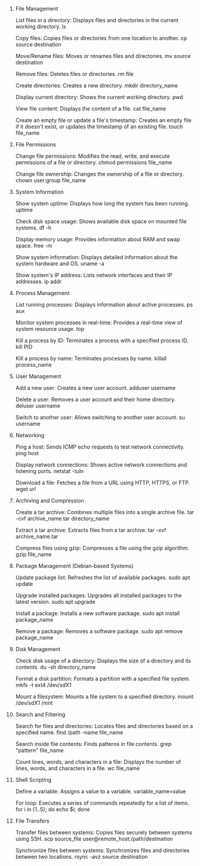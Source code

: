 1. File Management

    List files in a directory: Displays files and directories in the current working directory.
        ls

    Copy files: Copies files or directories from one location to another.
        cp source destination

    Move/Rename files: Moves or renames files and directories.
        mv source destination

    Remove files: Deletes files or directories.
        rm file

    Create directories: Creates a new directory.
        mkdir directory_name

    Display current directory: Shows the current working directory.
        pwd

    View file content: Displays the content of a file.
        cat file_name

    Create an empty file or update a file's timestamp: Creates an empty file if it doesn't exist, or updates the timestamp of an existing file.
        touch file_name

2. File Permissions

    Change file permissions: Modifies the read, write, and execute permissions of a file or directory.
        chmod permissions file_name

    Change file ownership: Changes the ownership of a file or directory.
        chown user:group file_name

3. System Information

    Show system uptime: Displays how long the system has been running.
        uptime

    Check disk space usage: Shows available disk space on mounted file systems.
        df -h

    Display memory usage: Provides information about RAM and swap space.
        free -m

    Show system information: Displays detailed information about the system hardware and OS.
        uname -a

    Show system's IP address: Lists network interfaces and their IP addresses.
        ip addr

4. Process Management

    List running processes: Displays information about active processes.
        ps aux

    Monitor system processes in real-time: Provides a real-time view of system resource usage.
        top

    Kill a process by ID: Terminates a process with a specified process ID.
        kill PID

    Kill a process by name: Terminates processes by name.
        killall process_name

5. User Management

    Add a new user: Creates a new user account.
        adduser username

    Delete a user: Removes a user account and their home directory.
        deluser username

    Switch to another user: Allows switching to another user account.
        su username

6. Networking

    Ping a host: Sends ICMP echo requests to test network connectivity.
        ping host

    Display network connections: Shows active network connections and listening ports.
        netstat -tuln

    Download a file: Fetches a file from a URL using HTTP, HTTPS, or FTP.
        wget url

7. Archiving and Compression

    Create a tar archive: Combines multiple files into a single archive file.
        tar -cvf archive_name.tar directory_name

    Extract a tar archive: Extracts files from a tar archive.
        tar -xvf archive_name.tar

    Compress files using gzip: Compresses a file using the gzip algorithm.
        gzip file_name

8. Package Management (Debian-based Systems)

    Update package list: Refreshes the list of available packages.
        sudo apt update

    Upgrade installed packages: Upgrades all installed packages to the latest version.
        sudo apt upgrade

    Install a package: Installs a new software package.
        sudo apt install package_name

    Remove a package: Removes a software package.
        sudo apt remove package_name

9. Disk Management

    Check disk usage of a directory: Displays the size of a directory and its contents.
        du -sh directory_name

    Format a disk partition: Formats a partition with a specified file system.
        mkfs -t ext4 /dev/sdX1

    Mount a filesystem: Mounts a file system to a specified directory.
        mount /dev/sdX1 /mnt

10. Search and Filtering

    Search for files and directories: Locates files and directories based on a specified name.
        find /path -name file_name

    Search inside file contents: Finds patterns in file contents.
        grep "pattern" file_name

    Count lines, words, and characters in a file: Displays the number of lines, words, and characters in a file.
        wc file_name

11. Shell Scripting

    Define a variable: Assigns a value to a variable.
        variable_name=value

    For loop: Executes a series of commands repeatedly for a list of items.
        for i in {1..5}; do echo $i; done

12. File Transfers

    Transfer files between systems: Copies files securely between systems using SSH.
        scp source_file user@remote_host:/path/destination

    Synchronize files between systems: Synchronizes files and directories between two locations.
        rsync -avz source destination
